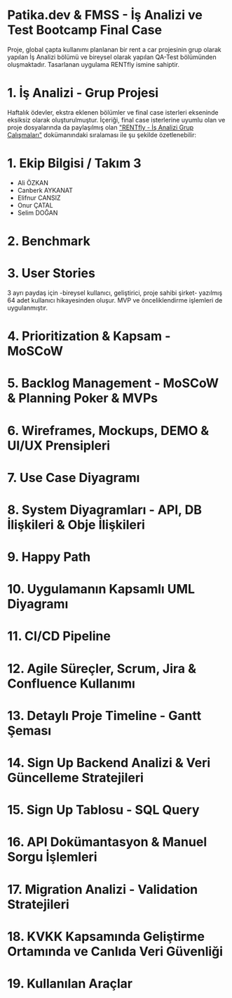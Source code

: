 # Patika.dev & FMSS - İş Analizi ve Test Bootcamp Final Case
Proje, global çapta kullanımı planlanan bir rent a car projesinin grup olarak yapılan İş Analizi bölümü ve bireysel olarak yapılan QA-Test bölümünden oluşmaktadır. Tasarlanan uygulama RENTfly ismine sahiptir.

# 1. İş Analizi - Grup Projesi
Haftalık ödevler, ekstra eklenen bölümler ve final case isterleri ekseninde eksiksiz olarak oluşturulmuştur. 
İçeriği, final case isterlerine uyumlu olan ve proje dosyalarında da paylaşılmış olan ["RENTfly - İş Analizi Grup Çalışmaları"](https://docs.google.com/spreadsheets/d/17TtlctgABjp5MfxRiA-k5OPA_wVDM5_3223XVGh0ex0/edit?usp=sharing) dokümanındaki sıralaması ile şu şekilde özetlenebilir: 

# 1. Ekip Bilgisi / Takım 3
- Ali ÖZKAN
- Canberk AYKANAT
- Elifnur CANSIZ
- Onur ÇATAL
- Selim DOĞAN

# 2. Benchmark

# 3. User Stories 
3 ayrı paydaş için -bireysel kullanıcı, geliştirici, proje sahibi şirket- yazılmış 64 adet kullanıcı hikayesinden oluşur. MVP ve önceliklendirme işlemleri de uygulanmıştır.

# 4. Prioritization & Kapsam - MoSCoW
# 5. Backlog Management - MoSCoW & Planning Poker & MVPs
# 6. Wireframes, Mockups, DEMO & UI/UX Prensipleri
# 7. Use Case Diyagramı
# 8. System Diyagramları - API, DB İlişkileri & Obje İlişkileri
# 9. Happy Path
# 10. Uygulamanın Kapsamlı UML Diyagramı
# 11. CI/CD Pipeline
# 12. Agile Süreçler, Scrum, Jira & Confluence Kullanımı
# 13. Detaylı Proje Timeline - Gantt Şeması
# 14. Sign Up Backend Analizi & Veri Güncelleme Stratejileri
# 15. Sign Up Tablosu - SQL Query
# 16. API Dokümantasyon & Manuel Sorgu İşlemleri
# 17. Migration Analizi - Validation Stratejileri
# 18. KVKK Kapsamında Geliştirme Ortamında ve Canlıda Veri Güvenliği
# 19. Kullanılan Araçlar

